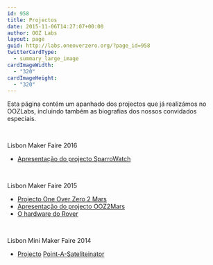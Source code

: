 ```yaml
---
id: 958
title: Projectos
date: 2015-11-06T14:27:07+00:00
author: OOZ Labs
layout: page
guid: http://labs.oneoverzero.org/?page_id=958
twitterCardType:
  - summary_large_image
cardImageWidth:
  - "320"
cardImageHeight:
  - "320"
---
```

Esta página contém um apanhado dos projectos que já realizámos no OOZLabs, incluindo também as biografias dos nossos convidados especiais.

&nbsp;

Lisbon Maker Faire 2016

  * [Apresentação do projecto SparroWatch](http://labs.oneoverzero.org/projectomakerfaire2016)

&nbsp;

Lisbon Maker Faire 2015

  * [Projecto One Over Zero 2 Mars](http://labs.oneoverzero.org/ooz2mars-projecto-makerfaire-2015/)
  * [Apresentação do projecto OOZ2Mars](http://labs.oneoverzero.org/projectomakerfaire2015/)
  * [O hardware do Rover](http://labs.oneoverzero.org/ooz2mars-rover-hardware/)

&nbsp;

Lisbon Mini Maker Faire 2014

  * [Projecto](http://labs.oneoverzero.org/lxminimakerfaire/) <a href="http://makerfairelisbon.com/pt/2014/08/12/pointasatelliteinator.html" target="_blank">Point-A-Sateliteinator</a>